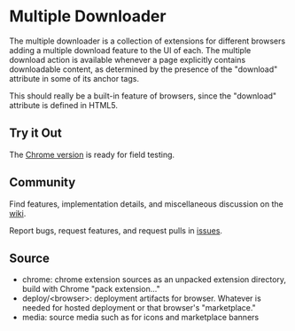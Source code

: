 # Multiple Downloader

The multiple downloader is a collection of extensions for different browsers adding a
multiple download feature to the UI of each. The multiple download action is available
whenever a page explicitly contains downloadable content, as determined by the presence of
the "download" attribute in some of its anchor tags.

This should really be a built-in feature of browsers, since the "download" attribute is
defined in HTML5.

## Try it Out
The [Chrome version](https://chrome.google.com/webstore/detail/multiple-file-downloader/ijodceacahodmjmdmfcobdepogaajbpc) is ready for field testing. 

## Community
Find features, implementation details, and miscellaneous discussion on the
[wiki](https://github.com/mediascience/HTML5-Multiple-Download/wiki).

Report bugs, request features, and request pulls in
[issues](https://github.com/mediascience/HTML5-Multiple-Download/issues).


## Source

* chrome: chrome extension sources as an unpacked extension directory, build with Chrome "pack extension..."
* deploy/&lt;browser&gt;: deployment artifacts for browser. Whatever is needed for hosted deployment or that browser's "marketplace."
* media: source media such as for icons and marketplace banners


